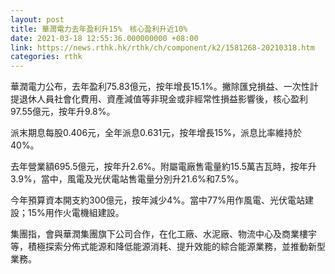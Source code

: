```yaml
---
layout: post
title: 華潤電力去年盈利升15%　核心盈利升近10%
date: 2021-03-18 12:55:36.000000000 +08:00
link: https://news.rthk.hk/rthk/ch/component/k2/1581268-20210318.htm
categories: rthk
---
```


華潤電力公布，去年盈利75.83億元，按年增長15.1%。撇除匯兌損益、一次性計提退休人員社會化費用、資產減值等非現金或非經常性損益影響後，核心盈利97.55億元，按年升9.8%。

派末期息每股0.406元，全年派息0.631元，按年增長15%，派息比率維持於40%。

去年營業額695.5億元，按年升2.6%。附屬電廠售電量約15.5萬吉瓦時，按年升3.9%，當中，風電及光伏電站售電量分別升21.6%和7.5%。

今年預算資本開支約300億元，按年減少4%。當中77%用作風電、光伏電站建設；15%用作火電機組建設。

集團指，會與華潤集團旗下公司合作，在化工廠、水泥廠、物流中心及商業樓宇等，積極探索分佈式能源和降低能源消耗、提升效能的綜合能源業務，並推動新型業務。
